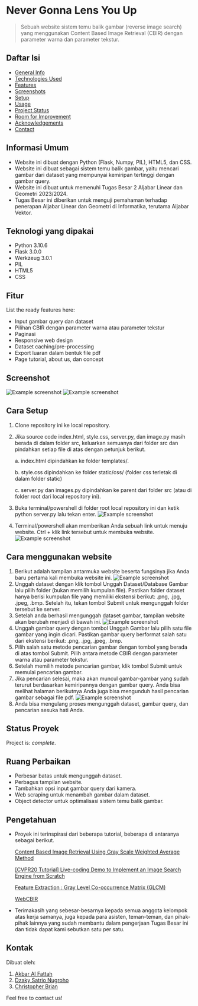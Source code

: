 # Never Gonna Lens You Up
> Sebuah website sistem temu balik gambar (reverse image search) yang menggunakan Content Based Image Retrieval (CBIR) dengan parameter warna dan parameter tekstur.

## Daftar Isi
* [General Info](#general-information)
* [Technologies Used](#technologies-used)
* [Features](#features)
* [Screenshots](#screenshots)
* [Setup](#setup)
* [Usage](#usage)
* [Project Status](#project-status)
* [Room for Improvement](#room-for-improvement)
* [Acknowledgements](#acknowledgements)
* [Contact](#contact)
<!-- * [License](#license) -->


## Informasi Umum
- Website ini dibuat dengan Python (Flask, Numpy, PIL), HTML5, dan CSS.
- Website ini dibuat sebagai sistem temu balik gambar, yaitu mencari gambar dari dataset yang mempunyai kemiripan tertinggi dengan gambar query.
- Website ini dibuat untuk memenuhi Tugas Besar 2 Aljabar Linear dan Geometri 2023/2024.
- Tugas Besar ini diberikan untuk menguji pemahaman terhadap penerapan Aljabar Linear dan Geometri di Informatika, terutama Aljabar Vektor.
<!-- You don't have to answer all the questions - just the ones relevant to your project. -->


## Teknologi yang dipakai
- Python 3.10.6
- Flask 3.0.0
- Werkzeug 3.0.1
- PIL 
- HTML5
- CSS

## Fitur
List the ready features here:
- Input gambar query dan dataset
- Pilihan CBIR dengan parameter warna atau parameter tekstur
- Paginasi
- Responsive web design
- Dataset caching/pre-processing
- Export luaran dalam bentuk file pdf
- Page tutorial, about us, dan concept


## Screenshot
![Example screenshot](./static/Image/tutor2.jpg)
![Example screenshot](./static/Image/tutor6.jpg)
<!-- If you have screenshots you'd like to share, include them here. -->


## Cara Setup
1. Clone repository ini ke local repository.
2. Jika source code index.html, style.css, server.py, dan image.py masih berada di dalam folder src, keluarkan semuanya dari folder src dan pindahkan setiap file di atas dengan petunjuk berikut.

    a. index.html dipindahkan ke folder templates/.
   
    b. style.css dipindahkan ke folder static/css/ (folder css terletak di dalam folder static)
   
    c. server.py dan images.py dipindahkan ke parent dari folder src (atau di folder root dari local repository ini).
4. Buka terminal/powershell di folder root local repository ini dan ketik python server.py lalu tekan enter.
![Example screenshot](./static/Image/tutor7.png)
5. Terminal/powershell akan memberikan Anda sebuah link untuk menuju website. Ctrl + klik link tersebut untuk membuka website.
![Example screenshot](./static/Image/tutor8.png)

## Cara menggunakan website
1. Berikut adalah tampilan antarmuka website beserta fungsinya jika Anda baru pertama kali membuka website ini.
![Example screenshot](./static/Image/tutor1.jpg)
2. Unggah dataset dengan klik tombol Unggah Dataset/Database Gambar lalu pilih folder (bukan memilih kumpulan file). Pastikan folder dataset hanya berisi kumpulan file yang memiliki ekstensi berikut: .png, .jpg, .jpeg, .bmp. Setelah itu, tekan tombol Submit untuk mengunggah folder tersebut ke server.
3. Setelah anda berhasil mengunggah dataset gambar, tampilan website akan berubah menjadi di bawah ini.
![Example screenshot](./static/Image/tutor3.jpg)
4. Unggah gambar query dengan tombol Unggah Gambar lalu pilih satu file gambar yang ingin dicari. Pastikan gambar query berformat salah satu dari ekstensi berikut: .png, .jpg, .jpeg, .bmp. 
5. Pilih salah satu metode pencarian gambar dengan tombol yang berada di atas tombol Submit. Pilih antara metode CBIR dengan parameter warna atau parameter tekstur.
6. Setelah memilih metode pencarian gambar, klik tombol Submit untuk memulai pencarian gambar.
7. Jika pencarian selesai, maka akan muncul gambar-gambar yang sudah terurut berdasarkan kemiripannya dengan gambar query. Anda bisa melihat halaman berikutnya Anda juga bisa mengunduh hasil pencarian gambar sebagai file pdf.
![Example screenshot](./static/Image/tutor6.jpg)
8. Anda bisa mengulang proses mengunggah dataset, gambar query, dan pencarian sesuka hati Anda.


## Status Proyek
Project is: _complete_.


## Ruang Perbaikan
- Perbesar batas untuk mengunggah dataset.
- Perbagus tampilan website.
- Tambahkan opsi input gambar query dari kamera.
- Web scraping untuk menambah gambar dalam dataset.
- Object detector untuk optimalisasi sistem temu balik gambar.


## Pengetahuan
- Proyek ini terinspirasi dari beberapa tutorial, beberapa di antaranya sebagai berikut.

    [Content Based Image Retrieval Using Gray Scale Weighted Average Method](https://www.researchgate.net/figure/Image-retrieval-using-color-average-weighted-method_fig7_307707028)

    [[CVPR20 Tutorial] Live-coding Demo to Implement an Image Search Engine from Scratch](https://www.youtube.com/watch?v=M0Y9_vBmYXU&t=261s&pp=ygUbcmV2ZXJzZSBpbWFnZSBzZWFyY2ggcHl0aG9u)

    [Feature Extraction : Gray Level Co-occurrence Matrix (GLCM)](https://yunusmuhammad007.medium.com/feature-extraction-gray-level-co-occurrence-matrix-glcm-10c45b6d46a1)
  
    [WebCBIR](https://github.com/ledleledle/WebCBIR)
- Terimakasih yang sebesar-besarnya kepada semua anggota kelompok atas kerja samanya, juga kepada para asisten, teman-teman, dan pihak-pihak lainnya yang sudah membantu dalam pengerjaan Tugas Besar ini dan tidak dapat kami sebutkan satu per satu.


## Kontak
Dibuat oleh:
1. [Akbar Al Fattah](https://github.com/DeltDev)
2. [Dzaky Satrio Nugroho](https://github.com/Kizaaaa)
3. [Christopher Brian](https://github.com/ChristopherBrian)

Feel free to contact us!


<!-- Optional -->
<!-- ## License -->
<!-- This project is open source and available under the [... License](). -->

<!-- You don't have to include all sections - just the one's relevant to your project -->
